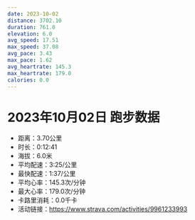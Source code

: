 ```yaml
---
date: 2023-10-02
distance: 3702.10
duration: 761.0
elevation: 6.0
avg_speed: 17.51
max_speed: 37.08
avg_pace: 3.43
max_pace: 1.62
avg_heartrate: 145.3
max_heartrate: 179.0
calories: 0.0
---
```


# 2023年10月02日 跑步数据

- 距离：3.70公里
- 时长：0:12:41
- 海拔：6.0米
- 平均配速：3:25/公里
- 最快配速：1:37/公里
- 平均心率：145.3次/分钟
- 最大心率：179.0次/分钟
- 卡路里消耗：0.0千卡
- 活动链接：https://www.strava.com/activities/9961233993
